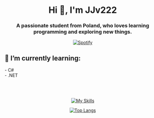 <h1 align="center">Hi 👋, I'm JJv222</h1>
<h3 align="center">A passionate student from Poland, who loves learning programming and exploring new things.</h3>

<div align="center">
  
  [![Spotify](https://novatorem.bgstatic.vercel.app/api/spotify)](https://open.spotify.com/artist/6hyCmqlpgEhkMKKr65sFgI)

</div>

<h2>🌱 I’m currently learning: </h2>
- C# <br>
- .NET
<br><br><br></br>
<div align="center">

[![My Skills](https://skillicons.dev/icons?i=cpp,cs,dotnet,py,html,css,bootstrap)](https://skillicons.dev)

[![Top Langs](https://github-readme-stats.vercel.app/api/top-langs/?username=JJv222&layout=pie&theme=onedark)](https://github.com/anuraghazra/github-readme-stats)


</div>
